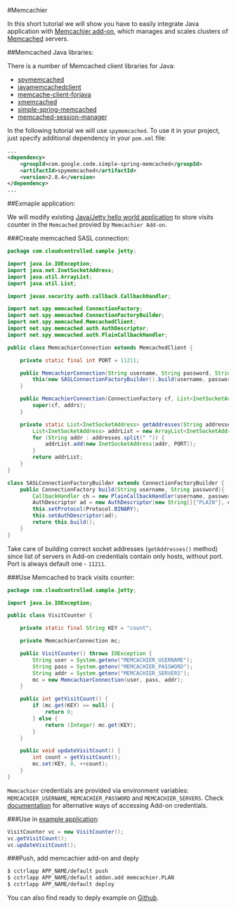 #Memcachier

In this short tutorial we will show you have to easily integrate Java application with
[Memcachier add-on](https://www.cloudcontrol.com/add-ons/memcachier), which manages and scales clusters of [Memcached](http://memcached.org/) servers.

##Memcached Java libraries:

There is a number of Memcached client libraries for Java:

* [spymemcached](http://code.google.com/p/spymemcached/wiki/Examples)
* [javamemcachedclient](http://code.google.com/p/javamemcachedclient/)
* [memcache-client-forjava](http://code.google.com/p/memcache-client-forjava/)
* [xmemcached](http://code.google.com/p/xmemcached/)
* [simple-spring-memcached](http://code.google.com/p/simple-spring-memcached/)
* [memcached-session-manager](http://code.google.com/p/memcached-session-manager/)

In the following tutorial we will use `spymemcached`. To use it in your project, just specify additional dependency in your `pom.xml` file:

~~~xml
...
<dependency>
    <groupId>com.google.code.simple-spring-memcached</groupId>
    <artifactId>spymemcached</artifactId>
    <version>2.8.4</version>
</dependency>
...
~~~

##Exmaple application:

We will modify existing [Java/Jetty hello world application](https://github.com/cloudControl/java-jetty-example-app) to store visits counter in the `Memcached` provied by `Memcachier Add-on`.

###Create memcached SASL connection:

~~~java
package com.cloudcontrolled.sample.jetty;

import java.io.IOException;
import java.net.InetSocketAddress;
import java.util.ArrayList;
import java.util.List;

import javax.security.auth.callback.CallbackHandler;

import net.spy.memcached.ConnectionFactory;
import net.spy.memcached.ConnectionFactoryBuilder;
import net.spy.memcached.MemcachedClient;
import net.spy.memcached.auth.AuthDescriptor;
import net.spy.memcached.auth.PlainCallbackHandler;

public class MemcachierConnection extends MemcachedClient {

    private static final int PORT = 11211;

    public MemcachierConnection(String username, String password, String servers) throws IOException {
        this(new SASLConnectionFactoryBuilder().build(username, password), getAddresses(servers));
    }

    public MemcachierConnection(ConnectionFactory cf, List<InetSocketAddress> addrs) throws IOException {
        super(cf, addrs);
    }

    private static List<InetSocketAddress> getAddresses(String addresses) {
        List<InetSocketAddress> addrList = new ArrayList<InetSocketAddress>();
        for (String addr : addresses.split(" ")) {
            addrList.add(new InetSocketAddress(addr, PORT));
        }
        return addrList;
    }
}

class SASLConnectionFactoryBuilder extends ConnectionFactoryBuilder {
    public ConnectionFactory build(String username, String password){
        CallbackHandler ch = new PlainCallbackHandler(username, password);
        AuthDescriptor ad = new AuthDescriptor(new String[]{"PLAIN"}, ch);
        this.setProtocol(Protocol.BINARY);
        this.setAuthDescriptor(ad);
        return this.build();
    }
}
~~~

Take care of building correct socket addresses (`getAddresses()` method) since list of servers in Add-on credentials contain only hosts, without port. Port is always default one - `11211`.

###Use Memcached to track visits counter:

~~~java
package com.cloudcontrolled.sample.jetty;

import java.io.IOException;

public class VisitCounter {

    private static final String KEY = "count";

    private MemcachierConnection mc;

    public VisitCounter() throws IOException {
        String user = System.getenv("MEMCACHIER_USERNAME");
        String pass = System.getenv("MEMCACHIER_PASSWORD");
        String addr = System.getenv("MEMCACHIER_SERVERS");
        mc = new MemcachierConnection(user, pass, addr);
    }

    public int getVisitCount() {
        if (mc.get(KEY) == null) {
            return 0;
        } else {
            return (Integer) mc.get(KEY);
        }
    }

    public void updateVisitCount() {
        int count = getVisitCount();
        mc.set(KEY, 0, ++count);
    }
}
~~~

`Memcachier` credentials are provided via environment variables: `MEMCACHIER_USERNAME`, `MEMCACHIER_PASSWORD` and `MEMCACHIER_SERVERS`. Check [documentation](https://github.com/mkorszun/documentation/blob/review-and-cleanup/Guides/Java/Read%20Configuration.md) for alternative ways of accessing Add-on credentials.

###Use in [example application](https://github.com/cloudControl/java-jetty-example-app/blob/memcached/src/main/java/com/cloudcontrolled/sample/jetty/App.java):

~~~java
VisitCounter vc = new VisitCounter();
vc.getVisitCount();
vc.updateVisitCount();
~~~

###Push, add memcachier add-on and deply

~~~bash
$ cctrlapp APP_NAME/default push
$ cctrlapp APP_NAME/default addon.add memcachier.PLAN
$ cctrlapp APP_NAME/default deploy
~~~

You can also find ready to deply example on [Github](https://github.com/cloudControl/java-jetty-example-app/tree/memcached).